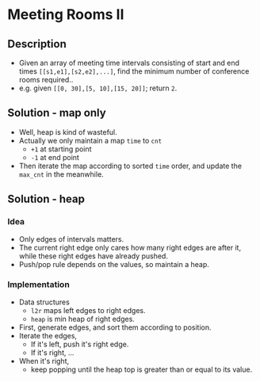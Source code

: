 # Meeting Rooms II

## Description

* Given an array of meeting time intervals consisting of start and end times 
  `[[s1,e1],[s2,e2],...]`, find the minimum number of conference rooms required..
* e.g. given `[[0, 30],[5, 10],[15, 20]]`; return `2`.

## Solution - map only

* Well, heap is kind of wasteful.
* Actually we only maintain a map `time` to `cnt`
  * `+1` at starting point
  * `-1` at end point
* Then iterate the map according to sorted `time` order,
  and update the `max_cnt` in the meanwhile.

## Solution - heap

### Idea

* Only edges of intervals matters.
* The current right edge only cares how many right edges are after it,
  while these right edges have already pushed.
* Push/pop rule depends on the values,
  so maintain a heap.

### Implementation

* Data structures
  * `l2r` maps left edges to right edges.
  * `heap` is min heap of right edges.
* First, generate edges, and sort them according to position.
* Iterate the edges,
  * If it's left, push it's right edge.
  * If it's right, ...
* When it's right,
  * keep popping until the heap top is greater than
    or equal to its value.
